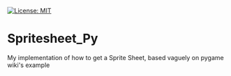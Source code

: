 [![License: MIT](https://img.shields.io/badge/License-MIT-yellow.svg)](https://opensource.org/licenses/MIT)

# Spritesheet_Py
My implementation of how to get a Sprite Sheet, based vaguely on pygame wiki's example
